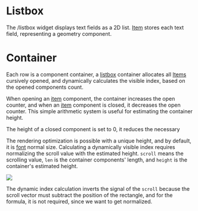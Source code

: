 # Listbox

The /listbox widget displays text fields as a 2D list. [Item](/ekg-docs/item) stores each text field, representing a geometry component.

# Container

Each row is a component container, a [listbox](ekg-docs/listbox) container allocates all [Items](ekg-docs/item) cursively opened, and dynamically calculates the visible index, based on the opened components count.

When opening an [item](ekg-docs/item) component, the container increases the open counter, and when an [item](ekg-docs/item) component is closed, it decreases the open counter. This simple arithmetic system is useful for estimating the container height.

The height of a closed component is set to 0, it reduces the necessary 

The rendering optimization is possible with a unique height, and by default, it is [font](ekg-docs/font) normal size. Calculating a dynamically visible index requires normalizing the scroll value with the estimated height. `scroll` means the scrolling value, `len` is the container components' length, and `height` is the container's estimated height.

![](https://cdn.discordapp.com/attachments/1064693858245546045/1170436090063228939/848372603294974024.png?ex=6559088d&is=6546938d&hm=ecdad3b26c03adcd8c8242fb44d9be96cc461356831cfa59a7038cb73696def1&)

The dynamic index calculation inverts the signal of the `scroll` because the scroll vector must subtract the position of the rectangle, and for the formula, it is not required, since we want to get normalized.
